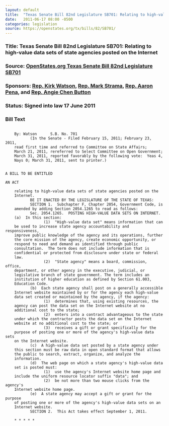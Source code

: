 ```yaml
---
layout: default
title:  "Texas Senate Bill 82nd Legislature SB701: Relating to high-value data sets of state agencies posted on the Internet"
date:   2011-06-17 08:00 -0500
categories: legislation
source: https://openstates.org/tx/bills/82/SB701/
---
```

### Title: Texas Senate Bill 82nd Legislature SB701: Relating to high-value data sets of state agencies posted on the Internet
### Source: [OpenStates.org Texas Senate Bill 82nd Legislature SB701](https://openstates.org/tx/bills/82/SB701/)
### Sponsors: [Rep. Kirk Watson](https://openstates.org/tx/legislators/TXL000208/kirk-watson/), [Rep. Mark Strama](https://openstates.org/tx/legislators/TXL000346/mark-strama/), [Rep.  Aaron Pena](https://openstates.org/tx/legislators/TXL000328/aaron-pena/), and [Rep. Angie Chen Button](https://openstates.org/tx/legislators/TXL000228/angie-chen-button/)
### Status: Signed into law 17 June 2011

### Bill Text
```  	
 
  	By: Watson  	S.B. No. 701
  	       (In the Senate - Filed February 15, 2011; February 23, 2011,
  	read first time and referred to Committee on State Affairs;
  	March 21, 2011, rereferred to Select Committee on Open Government;
  	March 31, 2011, reported favorably by the following vote:  Yeas 4,
  	Nays 0; March 31, 2011, sent to printer.)
 
  	
A BILL TO BE ENTITLED
  	
AN ACT
 
  	relating to high-value data sets of state agencies posted on the
  	Internet.
  	       BE IT ENACTED BY THE LEGISLATURE OF THE STATE OF TEXAS:
  	       SECTION 1.  Subchapter F, Chapter 2054, Government Code, is
  	amended by adding Section 2054.1265 to read as follows:
  	       Sec. 2054.1265.  POSTING HIGH-VALUE DATA SETS ON INTERNET.  
  	(a)  In this section:
  	             (1)  "High-value data set" means information that can
  	be used to increase state agency accountability and responsiveness,
  	improve public knowledge of the agency and its operations, further
  	the core mission of the agency, create economic opportunity, or
  	respond to need and demand as identified through public
  	consultation.  The term does not include information that is
  	confidential or protected from disclosure under state or federal
  	law.
  	             (2)  "State agency" means a board, commission, office,
  	department, or other agency in the executive, judicial, or
  	legislative branch of state government. The term includes an
  	institution of higher education as defined by Section 61.003,
  	Education Code.
  	       (b)  Each state agency shall post on a generally accessible
  	Internet website maintained by or for the agency each high-value
  	data set created or maintained by the agency, if the agency:
  	             (1)  determines that, using existing resources, the
  	agency can post the data set on the Internet website at no
  	additional cost to the state;
  	             (2)  enters into a contract advantageous to the state
  	under which the contractor posts the data set on the Internet
  	website at no additional cost to the state; or
  	             (3)  receives a gift or grant specifically for the
  	purpose of posting one or more of the agency's high-value data sets
  	on the Internet website.
  	       (c)  A high-value data set posted by a state agency under
  	this section must be raw data in open standard format that allows
  	the public to search, extract, organize, and analyze the
  	information.
  	       (d)  The web page on which a state agency's high-value data
  	set is posted must:
  	             (1)  use the agency's Internet website home page and
  	include the uniform resource locator suffix "data"; and
  	             (2)  be not more than two mouse clicks from the agency's
  	Internet website home page.
  	       (e)  A state agency may accept a gift or grant for the purpose
  	of posting one or more of the agency's high-value data sets on an
  	Internet website.
  	       SECTION 2.  This Act takes effect September 1, 2011.
  	
  	* * * * *
```

